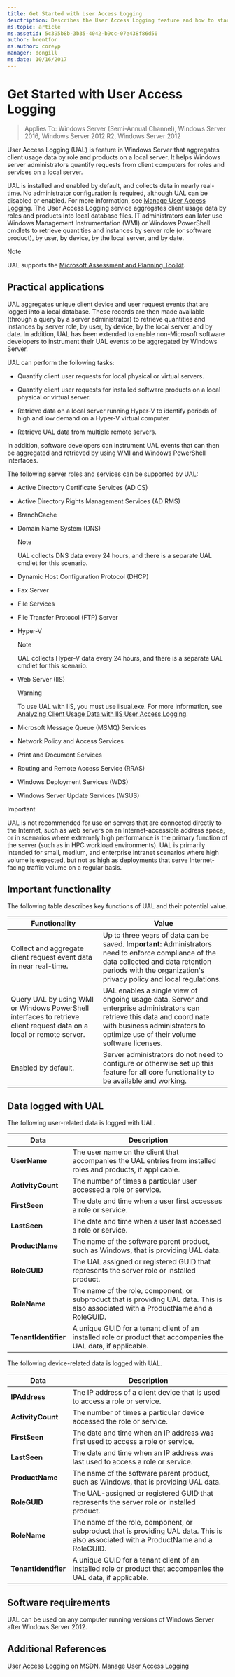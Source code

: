 ```yaml
---
title: Get Started with User Access Logging
desctription: Describes the User Access Logging feature and how to start using it.
ms.topic: article
ms.assetid: 5c395b8b-3b35-4042-b9cc-07e438f86d50
author: brentfor
ms.author: coreyp
manager: dongill
ms.date: 10/16/2017
---
```


# Get Started with User Access Logging

>Applies To: Windows Server (Semi-Annual Channel), Windows Server 2016, Windows Server 2012 R2, Windows Server 2012

User Access Logging (UAL) is feature in Windows Server that aggregates client usage data by role and products on a local server. It helps Windows server administrators quantify requests from client computers for roles and services on a local server.

UAL is installed and enabled by default, and collects data in nearly real-time. No administrator configuration is required, although UAL can be disabled or enabled. For more information, see [Manage User Access Logging](Manage-User-Access-Logging.md). The User Access Logging service aggregates client usage data by roles and products into local database files.  IT administrators can later use Windows Management Instrumentation (WMI) or Windows PowerShell cmdlets to retrieve quantities and instances by server role (or software product), by user, by device, by the local server, and by date.

> [!NOTE]
> UAL supports the [Microsoft Assessment and Planning Toolkit](https://go.microsoft.com/fwlink/?LinkID=111000).

## <a name="BKMK_APP"></a>Practical applications
UAL aggregates unique client device and user request events that are logged into a local database. These records are then made available (through a query by a server administrator) to retrieve quantities and instances by server role, by user, by device, by the local server, and by date.  In addition, UAL has been extended to enable non-Microsoft software developers to instrument their UAL events to be aggregated by Windows Server.

UAL can perform the following tasks:

-   Quantify client user requests for local physical or virtual servers.

-   Quantify client user requests for installed software products on a local physical or virtual server.

-   Retrieve data on a local server running Hyper-V to identify periods of high and low demand on a Hyper-V virtual computer.

-   Retrieve UAL data from multiple remote servers.

In addition, software developers can instrument UAL events that can then be aggregated and retrieved by using WMI and Windows PowerShell interfaces.

The following server roles and services can be supported by UAL:

-   Active Directory Certificate Services (AD CS)

-   Active Directory Rights Management Services (AD RMS)

-   BranchCache

-   Domain Name System (DNS)

    > [!NOTE]
    > UAL collects DNS data every 24 hours, and there is a separate UAL cmdlet for this scenario.

-   Dynamic Host Configuration Protocol (DHCP)

-   Fax Server

-   File Services

-   File Transfer Protocol (FTP) Server

-   Hyper-V

    > [!NOTE]
    > UAL collects Hyper-V data every 24 hours, and there is a separate UAL cmdlet for this scenario.

-   Web Server (IIS)

    > [!WARNING]
    > To use UAL with IIS, you must use iisual.exe. For more information, see [Analyzing Client Usage Data with IIS User Access Logging](https://www.iis.net/learn/manage/configuring-security/analyzing-client-usage-data-with-iis-user-access-logging).

-   Microsoft Message Queue (MSMQ) Services

-   Network Policy and Access Services

-   Print and Document Services

-   Routing and Remote Access Service (RRAS)

-   Windows Deployment Services (WDS)

-   Windows Server Update Services (WSUS)

> [!IMPORTANT]
> UAL is not recommended for use on servers that are connected directly to the Internet, such as web servers on an Internet-accessible address space, or in scenarios where extremely high performance is the primary function of the server (such as in HPC workload environments). UAL is primarily intended for small, medium, and enterprise intranet scenarios where high volume is expected, but not as high as deployments that serve Internet-facing traffic volume on a regular basis.

## <a name="BKMK_NEW"></a>Important functionality
The following table describes key functions of UAL and their potential value.

|Functionality|Value|
|-----------------|---------|
|Collect and aggregate client request event data in near real-time.|Up to three years of data can be saved. **Important:** Administrators need to enforce compliance of the data collected and data retention periods with the organization's privacy policy and local regulations.|
|Query UAL by using WMI or Windows PowerShell interfaces to retrieve client request data on a local or remote server.|UAL enables a single view of ongoing usage data. Server and enterprise administrators can retrieve this data and coordinate with business administrators to optimize use of their volume software licenses.|
|Enabled by default.|Server administrators do not need to configure or otherwise set up this feature for all core functionality to be available and working.|

## Data logged with UAL
The following user-related data is logged with UAL.

|Data|Description|
|--------|---------------|
|**UserName**|The user name on the client that accompanies the UAL entries from installed roles and products, if applicable.|
|**ActivityCount**|The number of times a particular user accessed a role or service.|
|**FirstSeen**|The date and time when a user first accesses a role or service.|
|**LastSeen**|The date and time when a user last accessed a role or service.|
|**ProductName**|The name of the software parent product, such as Windows, that is providing UAL data.|
|**RoleGUID**|The UAL assigned or registered GUID that represents the server role or installed product.|
|**RoleName**|The name of the role, component, or subproduct that is providing UAL data. This is also associated with a ProductName and a RoleGUID.|
|**TenantIdentifier**|A unique GUID for a tenant client of an installed role or product that accompanies the UAL data, if applicable.|

The following device-related data is logged with UAL.

|Data|Description|
|--------|---------------|
|**IPAddress**|The IP address of a client device that is used to access a role or service.|
|**ActivityCount**|The number of times a particular device accessed the role or service.|
|**FirstSeen**|The date and time when an IP address was first used to access a role or service.|
|**LastSeen**|The date and time when an IP address was last used to access a role or service.|
|**ProductName**|The name of the software parent product, such as Windows, that is providing UAL data.|
|**RoleGUID**|The UAL-assigned or registered GUID that represents the server role or installed product.|
|**RoleName**|The name of the role, component, or subproduct that is providing UAL data. This is also associated with a ProductName and a RoleGUID.|
|**TenantIdentifier**|A unique GUID for a tenant client of an installed role or product that accompanies the UAL data, if applicable.|

## <a name="BKMK_SOFT"></a>Software requirements
UAL can be used on any computer running versions of Windows Server after Windows Server 2012.

## Additional References
[User Access Logging](https://msdn.microsoft.com/library/windows/desktop/hh437528(v=vs.85).aspx) on MSDN.
[Manage User Access Logging](Manage-User-Access-Logging.md)


